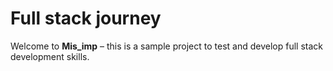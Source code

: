 # Full stack journey

Welcome to **Mis_imp** – this is a sample project to test and develop full stack development skills.